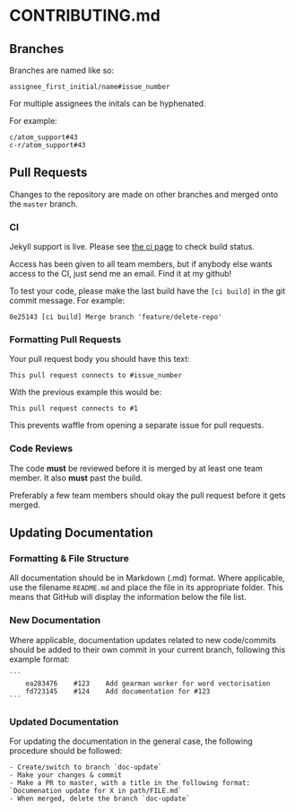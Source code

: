 CONTRIBUTING.md
===============

Branches
--------

Branches are named like so:

    assignee_first_initial/name#issue_number

For multiple assignees the initals can be hyphenated.

For example:

	c/atom_support#43
	c-r/atom_support#43

Pull Requests
-------------

Changes to the repository are made on other branches and merged onto the
`master` branch.

### CI

Jekyll support is live. Please see [the ci page](http://ci.dvxl.me) to check
build status.

Access has been given to all team members, but if anybody else wants access to
the CI, just send me an email. Find it at my github!

To test your code, please make the last build have the `[ci build]` in the
git commit message. For example:

    0e25143 [ci build] Merge branch 'feature/delete-repo'


### Formatting Pull Requests

Your pull request body you should have this text:

    This pull request connects to #issue_number

With the previous example this would be:

    This pull request connects to #1

This prevents waffle from opening a separate issue for pull requests.

### Code Reviews

The code **must** be reviewed before it is merged by at least one team
member. It also **must** past the build.

Preferably a few team members should okay the pull request before it gets
merged.

Updating Documentation
----------------------

### Formatting & File Structure

All documentation should be in Markdown (.md) format. Where applicable, use the filename `README.md` and place the file in its appropriate folder. This means that GitHub will display the information below the file list.

### New Documentation

Where applicable, documentation updates related to new code/commits should be added to their own commit in your current branch, following this example format:

	```
		ea283476	#123	Add gearman worker for word vectorisation
		fd723145	#124	Add documentation for #123
	```

### Updated Documentation

For updating the documentation in the general case, the following procedure should be followed:

	- Create/switch to branch `doc-update`
	- Make your changes & commit
	- Make a PR to master, with a title in the following format: `Documenation update for X in path/FILE.md`
	- When merged, delete the branch `doc-update`
